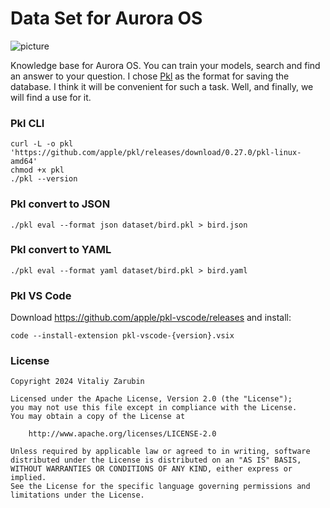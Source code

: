 # Data Set for Aurora OS

![picture](https://github.com/keygenqt/aurora-dataset/blob/main/data/preview.png?raw=true&v=1)

Knowledge base for Aurora OS. You can train your models, search and find an answer to your question.
I chose [Pkl](https://pkl-lang.org/index.html) as the format for saving the database.
I think it will be convenient for such a task. Well, and finally, we will find a use for it.

### Pkl CLI

```
curl -L -o pkl 'https://github.com/apple/pkl/releases/download/0.27.0/pkl-linux-amd64'
chmod +x pkl
./pkl --version
```

### Pkl convert to JSON

```
./pkl eval --format json dataset/bird.pkl > bird.json
```

### Pkl convert to YAML

```
./pkl eval --format yaml dataset/bird.pkl > bird.yaml
```

### Pkl VS Code

Download https://github.com/apple/pkl-vscode/releases and install:

```
code --install-extension pkl-vscode-{version}.vsix
```

### License

```
Copyright 2024 Vitaliy Zarubin

Licensed under the Apache License, Version 2.0 (the "License");
you may not use this file except in compliance with the License.
You may obtain a copy of the License at

    http://www.apache.org/licenses/LICENSE-2.0

Unless required by applicable law or agreed to in writing, software
distributed under the License is distributed on an "AS IS" BASIS,
WITHOUT WARRANTIES OR CONDITIONS OF ANY KIND, either express or implied.
See the License for the specific language governing permissions and
limitations under the License.
```
